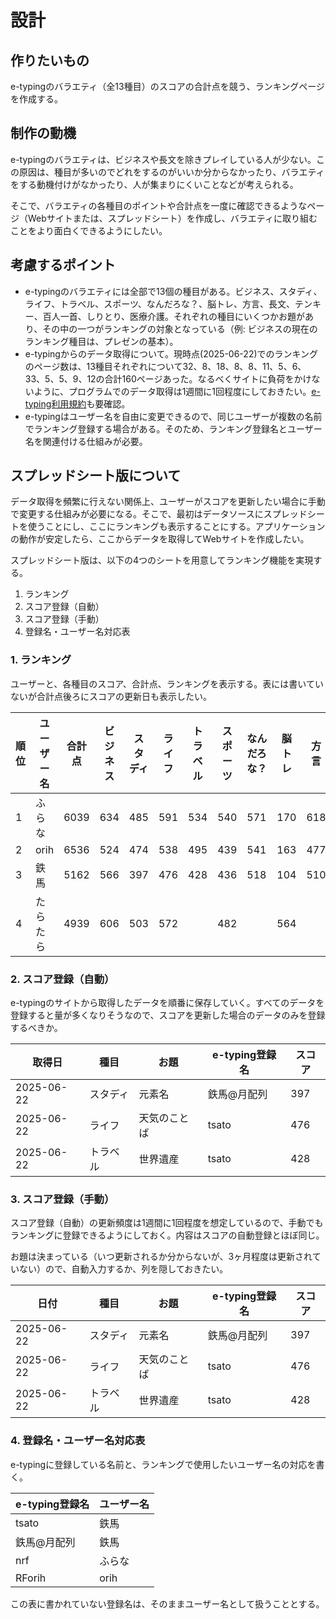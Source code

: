 # 設計

## 作りたいもの

e-typingのバラエティ（全13種目）のスコアの合計点を競う、ランキングページを作成する。

## 制作の動機

e-typingのバラエティは、ビジネスや長文を除きプレイしている人が少ない。この原因は、種目が多いのでどれをするのがいいか分からなかったり、バラエティをする動機付けがなかったり、人が集まりにくいことなどが考えられる。

そこで、バラエティの各種目のポイントや合計点を一度に確認できるようなページ（Webサイトまたは、スプレッドシート）を作成し、バラエティに取り組むことをより面白くできるようにしたい。

## 考慮するポイント

- e-typingのバラエティには全部で13個の種目がある。ビジネス、スタディ、ライフ、トラベル、スポーツ、なんだろな？、脳トレ、方言、長文、テンキー、百人一首、しりとり、医療介護。それぞれの種目にいくつかお題があり、その中の一つがランキングの対象となっている（例: ビジネスの現在のランキング種目は、プレゼンの基本）。
- e-typingからのデータ取得について。現時点(2025-06-22)でのランキングのページ数は、13種目それぞれについて32、8、18、8、8、11、5、6、33、5、5、9、12の合計160ページあった。なるべくサイトに負荷をかけないように、プログラムでのデータ取得は1週間に1回程度にしておきたい。[e-typing利用規約](https://www.e-typing.ne.jp/rules/)も要確認。
- e-typingはユーザー名を自由に変更できるので、同じユーザーが複数の名前でランキング登録する場合がある。そのため、ランキング登録名とユーザー名を関連付ける仕組みが必要。

## スプレッドシート版について

データ取得を頻繁に行えない関係上、ユーザーがスコアを更新したい場合に手動で変更する仕組みが必要になる。そこで、最初はデータソースにスプレッドシートを使うことにし、ここにランキングも表示することにする。アプリケーションの動作が安定したら、ここからデータを取得してWebサイトを作成したい。

スプレッドシート版は、以下の4つのシートを用意してランキング機能を実現する。

1. ランキング
2. スコア登録（自動）
3. スコア登録（手動）
4. 登録名・ユーザー名対応表

### 1. ランキング

ユーザーと、各種目のスコア、合計点、ランキングを表示する。表には書いていないが合計点後ろにスコアの更新日も表示したい。

| 順位 | ユーザー名 | 合計点 | ビジネス | スタディ | ライフ | トラベル | スポーツ | なんだろな？ | 脳トレ | 方言 | 長文 | テンキー | 百人一首 | しりとり | 医療介護 |
| ---- | ---------- | ------ | -------- | -------- | ------ | -------- | -------- | ------------ | ------ | ---- | ---- | -------- | -------- | -------- | -------- |
| 1    | ふらな     | 6039   | 634      | 485      | 591    | 534      | 540      | 571          | 170    | 618  | 740  |          | 575      |          | 581      |
| 2    | orih       | 6536   | 524      | 474      | 538    | 495      | 439      | 541          | 163    | 477  | 610  | 282      | 507      | 910      | 576      |
| 3    | 鉄馬       | 5162   | 566      | 397      | 476    | 428      | 436      | 518          | 104    | 510  | 707  |          | 506      |          | 514      |
| 4    | たらたら   | 4939   | 606      | 503      | 572    |          | 482      |              | 564    |      |      | 548      | 1021     | 643      |          |

### 2. スコア登録（自動）

e-typingのサイトから取得したデータを順番に保存していく。すべてのデータを登録すると量が多くなりそうなので、スコアを更新した場合のデータのみを登録するべきか。

| 取得日     | 種目     | お題         | e-typing登録名 | スコア |
| ---------- | -------- | ------------ | -------------- | ------ |
| 2025-06-22 | スタディ | 元素名       | 鉄馬@月配列    | 397    |
| 2025-06-22 | ライフ   | 天気のことば | tsato          | 476    |
| 2025-06-22 | トラベル | 世界遺産     | tsato          | 428    |

### 3. スコア登録（手動）

スコア登録（自動）の更新頻度は1週間に1回程度を想定しているので、手動でもランキングに登録できるようにしておく。内容はスコアの自動登録とほぼ同じ。

お題は決まっている（いつ更新されるか分からないが、3ヶ月程度は更新されていない）ので、自動入力するか、列を隠しておきたい。

| 日付       | 種目     | お題         | e-typing登録名 | スコア |
| ---------- | -------- | ------------ | -------------- | ------ |
| 2025-06-22 | スタディ | 元素名       | 鉄馬@月配列    | 397    |
| 2025-06-22 | ライフ   | 天気のことば | tsato          | 476    |
| 2025-06-22 | トラベル | 世界遺産     | tsato          | 428    |

### 4. 登録名・ユーザー名対応表

e-typingに登録している名前と、ランキングで使用したいユーザー名の対応を書く。

| e-typing登録名 | ユーザー名 |
| -------------- | ---------- |
| tsato          | 鉄馬       |
| 鉄馬@月配列    | 鉄馬       |
| nrf            | ふらな     |
| RForih         | orih       |

この表に書かれていない登録名は、そのままユーザー名として扱うこととする。
